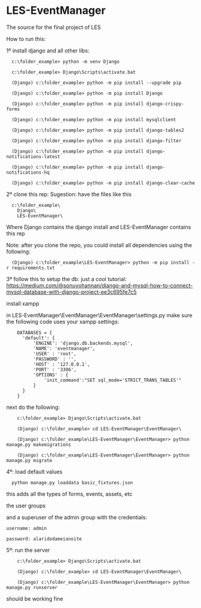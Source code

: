 # LES-EventManager
The source for the final project of LES

How to run this:

1º install django and all other libs:

```
  c:\folder_example> python -m venv Django
  
  c:\folder_example> Django\Scripts\activate.bat
  
  (Django) c:\folder_example> python -m pip install --upgrade pip
  
  (Django) c:\folder_example> python -m pip install Django
  
  (Django) c:\folder_example> python -m pip install django-crispy-forms
  
  (Django) c:\folder_example> python -m pip install mysqlclient

  (Django) c:\folder_example> python -m pip install django-tables2

  (Django) c:\folder_example> python -m pip install django-filter

  (Django) c:\folder_example> python -m pip install django-notifications-latest
  
  (Django) c:\folder_example> python -m pip install django-notifications-hq

  (Django) c:\folder_example> python -m pip install django-clear-cache
```

2º clone this rep:
  Sugestion: have the files like this
  ```
    c:\folder_example\
      Django\
      LES-EventManager\
  ```

  Where Django contains the django install and LES-EventManager contains this rep

  Note:
  after you clone the repo, you could install all dependencies using the following:
  ```
    (Django) c:\folder_example\LES-EventManager> python -m pip install -r requirements.txt
  ```

3º follow this to setup the db:
  just a cool tutorial:
  https://medium.com/@sonuyohannan/django-and-mysql-how-to-connect-mysql-database-with-django-project-ee3c695fe7c5

  install xampp

  in LES-EventManager\EventManager\EventManager\settings.py make sure the following code uses your xampp settings:

```  
    DATABASES = {
      'default': {
          'ENGINE': 'django.db.backends.mysql',
          'NAME': 'eventmanager',
          'USER' : 'root',
          'PASSWORD' : '',
          'HOST' : '127.0.0.1',
          'PORT' : '3306',
          'OPTIONS' : {
              'init_command':"SET sql_mode='STRICT_TRANS_TABLES'"
          }
      }
    }
```

   next do the following:
```
    c:\folder_example> Django\Scripts\activate.bat
    
    (Django) c:\folder_example> cd LES-EventManager\EventManager\
    
    (Django) c:\folder_example\LES-EventManager\EventManager> python manage.py makemigrations
    
    (Django) c:\folder_example\LES-EventManager\EventManager> python manage.py migrate
```

4º: load default values
```
  python manage.py loaddata basic_fixtures.json
```
  this adds all the types of forms, events, assets, etc
  
  the user groups
  
  and a superuser of the admin group with the credentials:
  
    username: admin
    
    password: alaridodameianoite

5º: run the server
```    
    c:\folder_example> Django\Scripts\activate.bat
    
    (Django) c:\folder_example> cd LES-EventManager\EventManager\
    
    (Django) c:\folder_example\LES-EventManager\EventManager> python manage.py runserver
```
 should be working fine
    


